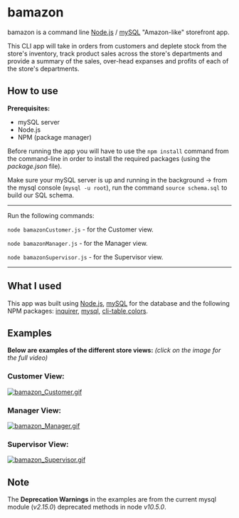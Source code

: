 # bamazon

bamazon is a command line [Node.js](https://nodejs.org/en/) / [mySQL](https://www.mysql.com/) "Amazon-like" storefront app.

This CLI app will take in orders from customers and deplete stock from the store's inventory, track product sales across the store's departments and provide a summary of the sales, over-head expanses and profits of each of the store's departments.

## How to use

**Prerequisites:**

* mySQL server
* Node.js
* NPM (package manager)

Before running the app you will have to use the `npm install` command from the command-line in order to install the required packages (using the _package.json_ file).

Make sure your mySQL server is up and running in the background -> from the mysql console (`mysql -u root`), run the command `source schema.sql` to build our SQL schema.

---

Run the following commands:

`node bamazonCustomer.js` - for the Customer view.

`node bamazonManager.js` - for the Manager view.

`node bamazonSupervisor.js` - for the Supervisor view.

---

## What I used

This app was built using [Node.js](https://nodejs.org/en/), [mySQL](https://www.mysql.com/) for the database and the following NPM packages:
[inquirer](https://www.npmjs.com/package/inquirer), [mysql](https://www.npmjs.com/package/mysql), [cli-table](https://www.npmjs.com/package/cli-table),[colors](https://www.npmjs.com/package/colors).

## Examples

**Below are examples of the different store views:** _(click on the image for the full video)_

### Customer View:

[![bamazon_Customer.gif](https://s8.postimg.cc/c38ci1rlx/bamazon_Customer.gif)](https://youtu.be/cKullh4pPqQ)

### Manager View:

[![bamazon_Manager.gif](https://s8.postimg.cc/gcd2kb2lx/bamazon_Manager.gif)](https://youtu.be/o5I7rBO1v5k)

### Supervisor View:

[![bamazon_Supervisor.gif](https://s8.postimg.cc/cfzqocchh/bamazon_Supervisor.gif)](https://youtu.be/Q20lfLzt8ig)

## Note

The **Deprecation Warnings** in the examples are from the current mysql module (_v2.15.0_) deprecated methods in node _v10.5.0_.